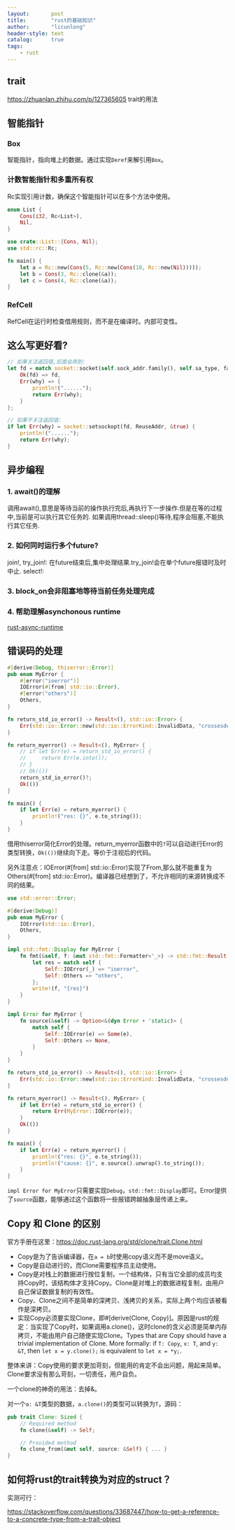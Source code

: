 ```yaml
---
layout:       post
title:        "rust的基础知识"
author:       "licunlong"
header-style: text
catalog:      true
tags:
    - rust
---
```


## trait

<https://zhuanlan.zhihu.com/p/127365605> trait的用法

## 智能指针

### Box

智能指针，指向堆上的数据。通过实现`Deref`来解引用`Box`。

### 计数智能指针和多重所有权

Rc<T>实现引用计数，确保这个智能指针可以在多个方法中使用。

```rust
enum List {
    Cons(i32, Rc<List>),
    Nil,
}

use crate::List::{Cons, Nil};
use std::rc::Rc;

fn main() {
    let a = Rc::new(Cons(5, Rc::new(Cons(10, Rc::new(Nil)))));
    let b = Cons(3, Rc::clone(&a));
    let c = Cons(4, Rc::clone(&a));
}
```

### RefCell

RefCell在运行时检查借用规则，而不是在编译时。内部可变性。

## 这么写更好看?

```rust
// 如果关注返回值,后面会用到:
let fd = match socket::socket(self.sock_addr.family(), self.sa_type, falgs, self.protocol) {
    Ok(fd) => fd,
    Err(why) => {
        println!("......");
        return Err(why); 
    }
};

// 如果不关注返回值:
if let Err(why) = socket::setsockopt(fd, ReuseAddr, &true) {
    println!("......");
    return Err(why);
}
```

## 异步编程

### 1. await()的理解

调用await(),意思是等待当前的操作执行完后,再执行下一步操作.但是在等的过程中,当前是可以执行其它任务的.
如果调用thread::sleep()等待,程序会阻塞,不能执行其它任务.

### 2. 如何同时运行多个future?

join!, try_join!: 在future结束后,集中处理结果.try_join!会在单个future报错时及时中止.
select!: 

### 3. block_on会非阻塞地等待当前任务处理完成

### 4. 帮助理解asynchonous runtime

[rust-async-runtime](https://www.ncameron.org/blog/what-is-an-async-runtime/)


## 错误码的处理

```rs
#[derive(Debug, thiserror::Error)]
pub enum MyError {
    #[error("ioerror")]
    IOError(#[from] std::io::Error),
    #[error("others")]
    Others,
}

fn return_std_io_error() -> Result<(), std::io::Error> {
    Err(std::io::Error::new(std::io::ErrorKind::InvalidData, "crossesdevices"))
}

fn return_myerror() -> Result<(), MyError> {
    // if let Err(e) = return_std_io_error() {
    //     return Err(e.into());
    // }
    // Ok(())
    return_std_io_error()?;
    Ok(())
}

fn main() {
    if let Err(e) = return_myerror() {
        println!("res: {}", e.to_string());
    }
}
```

借用thiserror简化Error的处理。return_myerror函数中的`?`可以自动进行Error的类型转换，`Ok(())`继续向下走。等价于注视后的代码。

另外注意点：IOError(#[from] std::io::Error)实现了From,那么就不能重复为Others(#[from] std::io::Error)。编译器已经想到了，不允许相同的来源转换成不同的结果。

```rs
use std::error::Error;

#[derive(Debug)]
pub enum MyError {
    IOError(std::io::Error),
    Others,
}

impl std::fmt::Display for MyError {
    fn fmt(&self, f: &mut std::fmt::Formatter<'_>) -> std::fmt::Result {
        let res = match self {
            Self::IOError(_) => "ioerror",
            Self::Others => "others",
        };
        write!(f, "{res}")
    }
}

impl Error for MyError {
    fn source(&self) -> Option<&(dyn Error + 'static)> {
        match self {
            Self::IOError(e) => Some(e),
            Self::Others => None,
        }
    }
}

fn return_std_io_error() -> Result<(), std::io::Error> {
    Err(std::io::Error::new(std::io::ErrorKind::InvalidData, "crossesdevices"))
}

fn return_myerror() -> Result<(), MyError> {
    if let Err(e) = return_std_io_error() {
        return Err(MyError::IOError(e));
    }
    Ok(())
}

fn main() {
    if let Err(e) = return_myerror() {
        println!("res: {}", e.to_string());
        println!("cause: {}", e.source().unwrap().to_string());
    }
}
```

`impl Error for MyError`只需要实现`Debug`，`std::fmt::Display`即可。Error提供了`source`函数，能够通过这个函数将一些报错跨越抽象层传递上来。

## Copy 和 Clone 的区别

官方手册在这里：<https://doc.rust-lang.org/std/clone/trait.Clone.html>

* Copy是为了告诉编译器，在`a = b`时使用copy语义而不是move语义。
* Copy是自动进行的，而Clone需要程序员主动使用。
* Copy是对栈上的数据进行按位复制，一个结构体，只有当它全部的成员均支持Copy时，该结构体才支持Copy。Clone是对堆上的数据进程复制，由用户自己保证数据复制的有效性。
* Copy、Clone之间不是简单的深拷贝、浅拷贝的关系，实际上两个均应该被看作是深拷贝。
* 实现Copy必须要实现Clone，即#[derive(Clone, Copy)]。原因是rust的规定：当实现了Copy时，如果调用a.clone()，这时clone的含义必须是简单内存拷贝，不能由用户自己随便实现Clone。Types that are Copy should have a trivial implementation of Clone. More formally: if `T: Copy`, `x: T`, and `y: &T`, then `let x = y.clone();` is equivalent to `let x = *y;`. 

整体来讲：Copy使用的要求更加苛刻，但能用的肯定不会出问题，用起来简单。Clone要求没有那么苛刻，一切责任，用户自负。

一个clone的神奇的用法：去掉&。

对一个`a: &T`类型的数据，`a.clone()`的类型可以转换为`T`，源码：

```rs
pub trait Clone: Sized {
    // Required method
    fn clone(&self) -> Self;

    // Provided method
    fn clone_from(&mut self, source: &Self) { ... }
}
```

## 如何将rust的trait转换为对应的struct？

实测可行：

<https://stackoverflow.com/questions/33687447/how-to-get-a-reference-to-a-concrete-type-from-a-trait-object>

